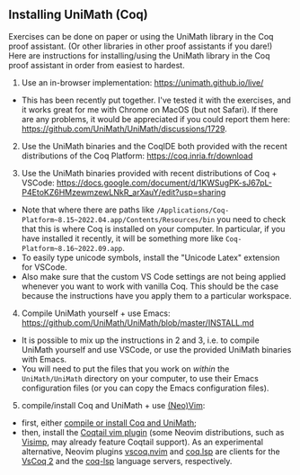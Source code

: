## Installing UniMath (Coq)

Exercises can be done on paper or using the UniMath library in the Coq proof assistant. (Or other libraries in other proof assistants if you dare!) Here are instructions for installing/using the UniMath library in the Coq proof assistant in order from easiest to hardest.

1. Use an in-browser implementation: https://unimath.github.io/live/

- This has been recently put together. I've tested it with the exercises, and it works great for me with Chrome on MacOS (but not Safari). If there are any problems, it would be appreciated if you could report them here: https://github.com/UniMath/UniMath/discussions/1729.

2. Use the UniMath binaries and the CoqIDE both provided with the recent distributions of the Coq Platform: https://coq.inria.fr/download

3. Use the UniMath binaries provided with recent distributions of Coq + VSCode: https://docs.google.com/document/d/1KWSugPK-sJ67pL-P4EtoKZ6HMzewmzewLNkR_arXauY/edit?usp=sharing

- Note that where there are paths like `/Applications/Coq-Platform~8.15~2022.04.app/Contents/Resources/bin` you need to check that this is where Coq is installed on your computer. In particular, if you have installed it recently, it will be something more like `Coq-Platform~8.16~2022.09.app`.
- To easily type unicode symbols, install the "Unicode Latex" extension for VSCode.
- Also make sure that the custom VS Code settings are not being applied whenever you want to work with vanilla Coq. This should be the case because the instructions have you apply them to a particular workspace.

4. Compile UniMath yourself + use Emacs: https://github.com/UniMath/UniMath/blob/master/INSTALL.md

- It is possible to mix up the instructions in 2 and 3, i.e. to compile UniMath yourself and use VSCode, or use the provided UniMath binaries with Emacs.
- You will need to put the files that you work on _within_ the `UniMath/UniMath` directory on your computer, to use their Emacs configuration files (or you can copy the Emacs configuration files).

5. compile/install Coq and UniMath + use [(Neo)Vim](https://neovim.io/):

- first, either [compile or install Coq and UniMath](https://github.com/UniMath/UniMath/blob/master/INSTALL.md);
- then, install the [Coqtail vim plugin](https://github.com/whonore/Coqtail)
  (some Neovim distributions, such as
  [Visimp](https://github.com/whonore/Coqtail), may already feature Coqtail
  support). As an experimental alternative, Neovim plugins
  [vscoq.nvim](https://github.com/tomtomjhj/vscoq.nvim) and
  [coq.lsp](https://github.com/tomtomjhj/coq-lsp.nvim) are clients for the
  [VsCoq 2](https://github.com/coq-community/vscoq) and the
  [coq-lsp](https://github.com/ejgallego/coq-lsp/) language servers,
  respectively.
